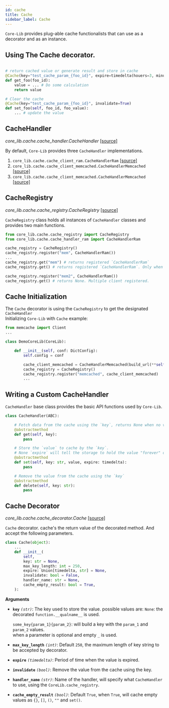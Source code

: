 ```yaml
---
id: cache
title: Cache
sidebar_label: Cache
---
```


`Core-Lib` provides plug-able cache functionalists that can use as a decorator and as an instance.


## Using The Cache decorator.

```python

# return cached value or generate result and store in cache
@Cache(key="test_cache_param_{foo_id}", expire=timedelta(houers=3, minutes=2, seconds=1))
def get_foo(foo_id):
    value = ... # Do some calculation
    return value

# Clear the cache 
@Cache(key="test_cache_param_{foo_id}", invalidate=True)
def set_foo(self, foo_id, foo_value):
    ... # update the value
```

## CacheHandler

*core_lib.cache.cache_handler.CacheHandler* [[source]](https://github.com/shay-te/core-lib/blob/master/core_lib/cache/cache_handler.py#L5)

By default, `Core-Lib` provides three `CacheHandler` implementations.   
1. `core_lib.cache.cache_client_ram.CacheHandlerRam` [[source]](https://github.com/shay-te/core-lib/blob/master/core_lib/cache/cache_handler_ram.py#L6)
2. `core_lib.cache.cache_client_memcached.CacheHandlerMemcached` [[source]](https://github.com/shay-te/core-lib/blob/master/core_lib/cache/cache_handler_memcached.py#L8)
3. `core_lib.cache.cache_client_memcached.CacheHandlerMemcached` [[source]](https://github.com/shay-te/core-lib/blob/master/core_lib/cache/cache_handler_redis.py#L9)


## CacheRegistry

*core_lib.cache.cache_registry.CacheRegistry* [[source]](https://github.com/shay-te/core-lib/blob/master/core_lib/cache/cache_registry.py#L5)

`CacheRegistry` class holds all instances of `CacheHandler` classes and provides two main functions.

```python
from core_lib.cache.cache_registry import CacheRegistry
from core_lib.cache.cache_handler_ram import CacheHandlerRam

cache_registry = CacheRegistry()
cache_registry.register("mem", CacheHandlerRam())
...
cache_registry.get("mem") # returns registered `CacheHandlerRam`
cache_registry.get() # returns registered `CacheHandlerRam`. Only when a single client is registered, 

cache_registry.register("mem2", CacheHandlerRam())
cache_registry.get() # returns None. Multiple client registered.
``` 

## Cache Initialization

The `Cache` decorator is using the `CacheRegistry` to get the designated `CacheHandler`   
Initializing `Core-Lib` with `Cache` example: 

```python
from memcache import Client
...

class DemoCoreLib(CoreLib):

    def __init__(self, conf: DictConfig):
        self.config = conf

        cache_client_memcached = CacheHandlerMemcached(build_url(**self.config.memcached))
        cache_registry = CacheRegistry()
        cache_registry.register("memcached", cache_client_memcached)
        ...
``` 

 
## Writing a Custom CacheHandler
`CacheHandler` base class provides the basic API functions used by `Core-Lib`.

```python
class CacheHandler(ABC):

    # Fetch data from the cache using the `key`, returns None when no value was found
    @abstractmethod
    def get(self, key):
        pass

    # Store the `value` to cache by the `key`.
    # None `expire` will tell the storage to hold the value "forever" or after the designated period expires
    @abstractmethod
    def set(self, key: str, value, expire: timedelta):
        pass

    # Remove the value from the cache using the `key`
    @abstractmethod
    def delete(self, key: str):
        pass
```


## Cache Decorator

*core_lib.cache.cache_decorator.Cache* [[source]](https://github.com/shay-te/core-lib/blob/master/core_lib/cache/cache_decorator.py#L34)

`Cache` decorator. cache's the return value of the decorated method. And accept the following parameters.

```python
class Cache(object):
    ...
    def __init__(
        self,
        key: str = None,
        max_key_length: int = 250,
        expire: Union[timedelta, str] = None,
        invalidate: bool = False,
        handler_name: str = None,
        cache_empty_result: bool = True,
    ):
```
**Arguments**

- **`key`** *`(str)`*: The key used to store the value. possible values are:
    `None`: the decorated  `function.__qualname__` is used.     
    
    `some_key{param_1}{param_2}`: will build a key with the `param_1` and `param_2` values.     
    when a parameter is optional and empty `_` is used. 
- **`max_key_length`** *`(int)`*: Default `250`, the maximum length of key string to be accepted by decorator.
- **`expire`** *`(timedelta)`*: Period of time when the value is expired.
- **`invalidate`** *`(bool)`*: Remove the value from the cache using the key.
- **`handler_name`** *`(str)`*: Name of the handler, will specify what `CacheHandler` to use, using the `CoreLib.cache_registry`.
- **`cache_empty_result`** *`(bool)`*: Default `True`, when `True`, will cache empty values as `{}`, `[]`, `()`, `""` and `set()`.
